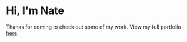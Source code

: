 # Hi, I'm Nate

Thanks for coming to check out some of my work. View my full portfolio [here](https://nathanstudley.github.io/).

<!---
NathanStudley/NathanStudley is a ✨ special ✨ repository because its `README.md` (this file) appears on your GitHub profile.
You can click the Preview link to take a look at your changes.
--->
